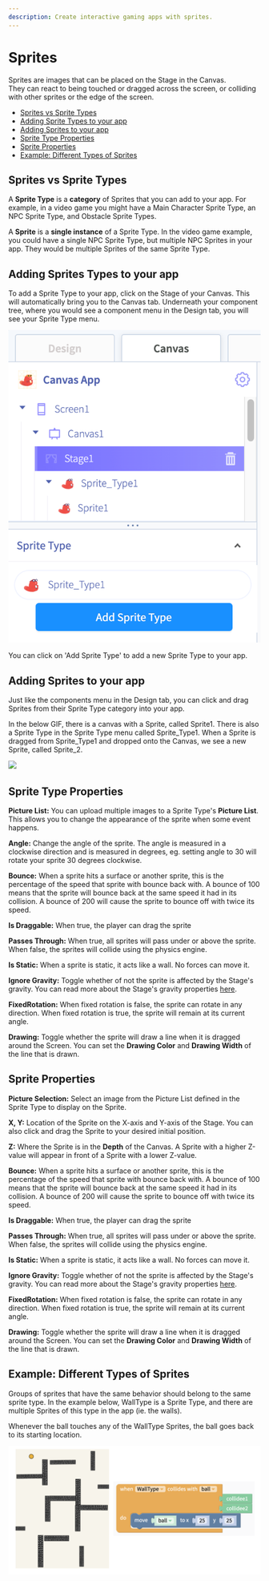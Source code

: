 ```yaml
---
description: Create interactive gaming apps with sprites.
---
```


# Sprites

Sprites are images that can be placed on the Stage in the Canvas.   
They can react to being touched or dragged across the screen, or colliding with other sprites or the edge of the screen.

* [Sprites vs Sprite Types](sprites.md#sprites-vs-sprite-types)
* [Adding Sprite Types to your app](sprites.md#adding-sprites-types-to-your-app)
* [Adding Sprites to your app](sprites.md#adding-sprites-to-your-app)
* [Sprite Type Properties](sprites.md#sprite-type-properties)
* [Sprite Properties](sprites.md#sprite-properties)
* [Example: Different Types of Sprites](sprites.md#example-different-types-of-sprites)

## Sprites vs Sprite Types

A **Sprite Type** is a **category** of Sprites that you can add to your app. For example, in a video game you might have a Main Character Sprite Type, an NPC Sprite Type, and Obstacle Sprite Types. 

A **Sprite** is a **single instance** of a Sprite Type. In the video game example, you could have a single NPC Sprite Type, but multiple NPC Sprites in your app. They would be multiple Sprites of the same Sprite Type.

## Adding Sprites Types to your app

To add a Sprite Type to your app, click on the Stage of your Canvas. This will automatically bring you to the Canvas tab. Underneath your component tree, where you would see a component menu in the Design tab, you will see your Sprite Type menu.

![Screenshot of &apos;Add Sprite Type&apos; section of your app](.gitbook/assets/spritetypescreenshot.png)

You can click on 'Add Sprite Type' to add a new Sprite Type to your app.

## Adding Sprites to your app

Just like the components menu in the Design tab, you can click and drag Sprites from their Sprite Type category into your app.

In the below GIF, there is a canvas with a Sprite, called Sprite1. There is also a Sprite Type in the Sprite Type menu called Sprite\_Type1. When a Sprite is dragged from Sprite\_Type1 and dropped onto the Canvas, we see a new Sprite, called Sprite\_2.

![](.gitbook/assets/newsprite.gif)

## Sprite Type Properties

**Picture List:** You can upload multiple images to a Sprite Type's **Picture List**. This allows you to change the appearance of the sprite when some event happens.

**Angle:** Change the angle of the sprite. The angle is measured in a clockwise direction and is measured in degrees, eg. setting angle to 30 will rotate your sprite 30 degrees clockwise.

**Bounce:** When a sprite hits a surface or another sprite, this is the percentage of the speed that sprite with bounce back with. A bounce of 100 means that the sprite will bounce back at the same speed it had in its collision. A bounce of 200 will cause the sprite to bounce off with twice its speed.

**Is Draggable:** When true, the player can drag the sprite

**Passes Through:** When true, all sprites will pass under or above the sprite. When false, the sprites will collide using the physics engine. 

**Is Static:** When a sprite is static, it acts like a wall. No forces can move it.

**Ignore Gravity:** Toggle whether of not the sprite is affected by the Stage's gravity. You can read more about the Stage's gravity properties [here](canvas.md#gravity).

**FixedRotation:** When fixed rotation is false, the sprite can rotate in any direction. When fixed rotation is true, the sprite will remain at its current angle.

**Drawing:** Toggle whether the sprite will draw a line when it is dragged around the Screen. You can set the **Drawing Color** and **Drawing Width** of the line that is drawn.

## Sprite Properties

**Picture Selection:** Select an image from the Picture List defined in the Sprite Type to display on the Sprite.

**X, Y:** Location of the Sprite on the X-axis and Y-axis of the Stage. You can also click and drag the Sprite to your desired initial position.

**Z:** Where the Sprite is in the **Depth** of the Canvas. A Sprite with a higher Z-value will appear in front of a Sprite with a lower Z-value.

**Bounce:** When a sprite hits a surface or another sprite, this is the percentage of the speed that sprite with bounce back with. A bounce of 100 means that the sprite will bounce back at the same speed it had in its collision. A bounce of 200 will cause the sprite to bounce off with twice its speed.

**Is Draggable:** When true, the player can drag the sprite

**Passes Through:** When true, all sprites will pass under or above the sprite. When false, the sprites will collide using the physics engine. 

**Is Static:** When a sprite is static, it acts like a wall. No forces can move it.

**Ignore Gravity:** Toggle whether of not the sprite is affected by the Stage's gravity. You can read more about the Stage's gravity properties [here](canvas.md#gravity).

**FixedRotation:** When fixed rotation is false, the sprite can rotate in any direction. When fixed rotation is true, the sprite will remain at its current angle.

**Drawing:** Toggle whether the sprite will draw a line when it is dragged around the Screen. You can set the **Drawing Color** and **Drawing Width** of the line that is drawn.

## Example: Different Types of Sprites

Groups of sprites that have the same behavior should belong to the same sprite type. In the example below, WallType is a Sprite Type, and there are multiple Sprites of this type in the app \(ie. the walls\). 

Whenever the ball touches any of the WallType Sprites, the ball goes back to its starting location.

![](.gitbook/assets/screen-shot-2019-09-09-at-7.47.21-am.png)

